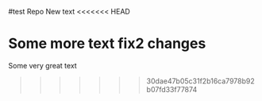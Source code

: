 #test Repo
New text
<<<<<<< HEAD

Some more text
fix2 changes
=======
Some very great text
>>>>>>> 30dae47b05c31f2b16ca7978b92b07fd33f77874

